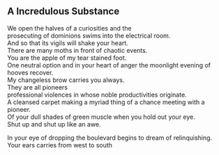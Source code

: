 A Incredulous Substance
-----------------------
We open the halves of a curiosities and the  
prosecuting of dominions swims into the electrical room.  
And so that its vigils will shake your heart.  
There are many moths in front of chaotic events.  
You are the apple of my tear stained foot.  
One neutral option and in your heart of anger the moonlight evening of hooves recover.  
My changeless brow carries you always.  
They are all pioneers  
professional violences in whose noble productivities originate.  
A cleansed carpet making a myriad thing of a chance meeting with a pioneer.  
Of your dull shades of green muscle when you hold out your eye.  
Shut up and shut up like an awe.  
  
In your eye of dropping the boulevard begins to dream of relinquishing.  
Your ears carries from west to south  
